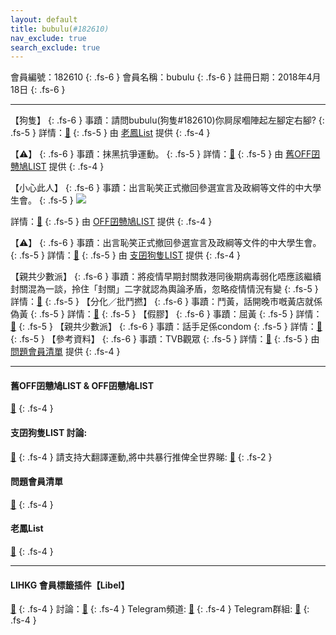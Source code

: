 ```yaml
---
layout: default
title: bubulu(#182610)
nav_exclude: true
search_exclude: true
---
```


會員編號：182610
{: .fs-6 }
會員名稱：bubulu
{: .fs-6 }
註冊日期：2018年4月18日
{: .fs-6 }

---

<div class="code-example" markdown="1">

【狗隻】
{: .fs-6 }
事蹟：請問bubulu(狗隻#182610)你屙尿嗰陣起左腳定右腳?
{: .fs-5 }
詳情：[🔗](https://lih.kg/2219108)
{: .fs-5 }
由 [老鳳List](#老鳳list) 提供
 {: .fs-4 }

</div>
<div class="code-example" markdown="1">

【⚠️】
{: .fs-6 }
事蹟：抹黑抗爭運動。
{: .fs-5 }
詳情：[🔗](https://lih.kg/awpkLNV)
{: .fs-5 }
由 [舊OFF囝戇鳩LIST](#舊off囝戇鳩list--off囝戇鳩list) 提供
 {: .fs-4 }

</div>
<div class="code-example" markdown="1">

【小心此人】
{: .fs-6 }
事蹟：出言恥笑正式撤回參選宣言及政綱等文件的中大學生會。
{: .fs-5 }
![](https://filedn.eu/l9Hq1YKLkJ4m0VSXcdcfUaJ/LIHKG_on99/on9_jai/182610/182610.1_.png)


詳情：[🔗](https://lih.kg/sxhMxAX)
{: .fs-5 }
由 [OFF囝戇鳩LIST](#舊off囝戇鳩list--off囝戇鳩list) 提供
 {: .fs-4 }

</div>
<div class="code-example" markdown="1">

【⚠️】
{: .fs-6 }
事蹟：出言恥笑正式撤回參選宣言及政綱等文件的中大學生會。
{: .fs-5 }
詳情：[🔗](https://lih.kg/sxhMxAX)
{: .fs-5 }
由 [支囝狗隻LIST](#支囝狗隻list-討論) 提供
 {: .fs-4 }

</div>
<div class="code-example" markdown="1">

【親共少數派】
{: .fs-6 }
事蹟：將疫情早期封關救港同後期病毒弱化唔應該繼續封關混為一談，拎住「封關」二字就認為輿論矛盾，忽略疫情情況有變
{: .fs-5 }
詳情：[🔗](https://lih.kg/wbhadzX)
{: .fs-5 }
【分化／批鬥撚】
{: .fs-6 }
事蹟：鬥黃，話開晚市嘅黃店就係偽黃
{: .fs-5 }
詳情：[🔗](https://lih.kg/2412855)
{: .fs-5 }
【假膠】
{: .fs-6 }
事蹟：屈黃
{: .fs-5 }
詳情：[🔗](https://lih.kg/vORnycX)
{: .fs-5 }
【親共少數派】
{: .fs-6 }
事蹟：話手足係condom
{: .fs-5 }
詳情：[🔗](https://lih.kg/avpruqV)
{: .fs-5 }
【參考資料】
{: .fs-6 }
事蹟：TVB觀眾
{: .fs-5 }
詳情：[🔗](https://lih.kg/vDbDLCX)
{: .fs-5 }
由 [問題會員清單](#問題會員清單) 提供
 {: .fs-4 }

</div>

---

#### 舊OFF囝戇鳩LIST & OFF囝戇鳩LIST 
[🔗](https://bit.ly/lihkg_on9_list)
{: .fs-4 }
#### 支囝狗隻LIST 討論: 
[🔗](https://lih.kg/2908480)
{: .fs-4 }
請支持大翻譯運動,將中共暴行推俾全世界睇: [🔗](https://twitter.com/tgtm_official)
{: .fs-2 }
#### 問題會員清單
[🔗](https://github.com/V4KFDgEw8T/rccnmlhnzv)
{: .fs-4 }
#### 老鳳List
[🔗](https://lihkg.com/thread/2808424)
{: .fs-4 }

---

#### LIHKG 會員標籤插件【Libel】
[🔗](https://kitce.github.io/libel)
{: .fs-4 }
討論：[🔗](https://lih.kg/2841778)
{: .fs-4 }
Telegram頻道: [🔗](https://t.me/LibelOfficialChannel)
{: .fs-4 }
Telegram群組: [🔗](https://t.me/LibelOfficialGroup)
{: .fs-4 }
